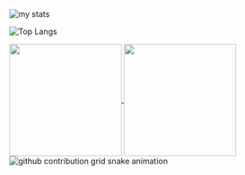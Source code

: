 <img alt="my stats" src="https://github-readme-stats.vercel.app/api?username=Jabiii1"/>

![Top Langs](https://github-readme-stats.vercel.app/api/top-langs/?username=Jabiii1&layout=compact)

<a href="https://github.com/anuraghazra/github-readme-stats">
  <img height=200 align="center" src="https://github-readme-stats.vercel.app/api?username=Jabiii1" />
</a>
<a href="https://github.com/anuraghazra/convoychat">
  <img height=200 align="center" src="https://github-readme-stats.vercel.app/api/top-langs?username=Jabiii1&layout=compact&langs_count=8&card_width=320" />
</a>

<picture>
  <source media="(prefers-color-scheme: dark)" srcset="https://raw.githubusercontent.com/Jabiii1/Jabiii1/output/github-contribution-grid-snake-dark.svg">
  <source media="(prefers-color-scheme: light)" srcset="https://raw.githubusercontent.com/Jabiii1/Jabiii1/output/github-contribution-grid-snake.svg">
  <img alt="github contribution grid snake animation" src="https://raw.githubusercontent.com/Jabiii1/Jabiii1/output/github-contribution-grid-snake.svg">
</picture>        
